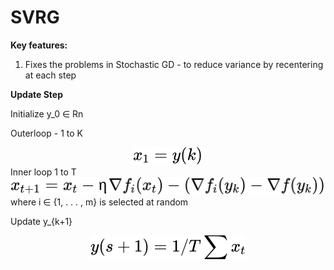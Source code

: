 
# SVRG

**Key features:**
1. Fixes the problems in Stochastic GD - to reduce variance by recentering at each step


**Update Step**

Initialize y_0 ∈ Rn

Outerloop - 1 to K
<!-- $$
x_1 = y(k)
$$ --> 

<div align="center"><img style="background: white;" src="../../svg/YG8qw6xccr.svg"></div>
Inner loop 1 to T
<!-- $$
x_{t+1} = x_t − η ∇f_i(x_t) − ( ∇f_i (y_k) - ∇f(y_k))
$$ --> 

<div align="center"><img style="background: white;" src="../../svg/B8UkCgSlnO.svg"></div>
where i ∈ {1, . . . , m} is  selected at random

Update y_{k+1}
<!-- $$
y(s+1) = 1/T \sum x_t
$$ --> 

<div align="center"><img style="background: white;" src="../../svg/GjmsqEZWka.svg"></div>